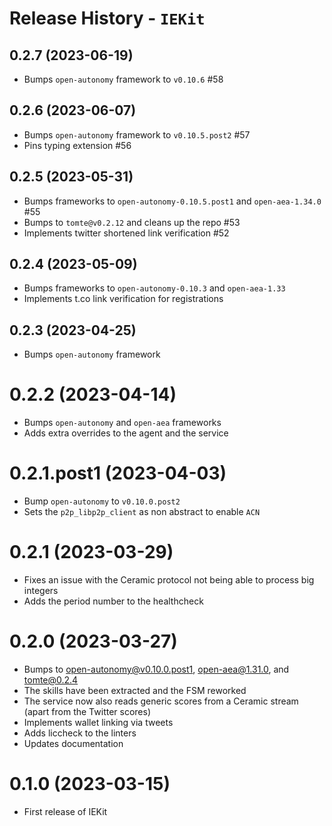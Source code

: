 # Release History - `IEKit`

## 0.2.7 (2023-06-19)

- Bumps `open-autonomy` framework to `v0.10.6` #58

## 0.2.6 (2023-06-07)

- Bumps `open-autonomy` framework to `v0.10.5.post2` #57
- Pins typing extension #56

## 0.2.5 (2023-05-31)

- Bumps frameworks to `open-autonomy-0.10.5.post1` and `open-aea-1.34.0` #55
- Bumps to `tomte@v0.2.12` and cleans up the repo #53
- Implements twitter shortened link verification #52

## 0.2.4 (2023-05-09)

- Bumps frameworks to `open-autonomy-0.10.3` and `open-aea-1.33`
- Implements t.co link verification for registrations

## 0.2.3 (2023-04-25)

- Bumps `open-autonomy` framework

# 0.2.2 (2023-04-14)

- Bumps `open-autonomy` and `open-aea` frameworks
- Adds extra overrides to the agent and the service

# 0.2.1.post1 (2023-04-03)

- Bump `open-autonomy` to `v0.10.0.post2`
- Sets the `p2p_libp2p_client` as non abstract to enable `ACN`

# 0.2.1 (2023-03-29)

- Fixes an issue with the Ceramic protocol not being able to process big integers
- Adds the period number to the healthcheck

# 0.2.0 (2023-03-27)

- Bumps to open-autonomy@v0.10.0.post1, open-aea@1.31.0, and tomte@0.2.4
- The skills have been extracted and the FSM reworked
- The service now also reads generic scores from a Ceramic stream (apart from the Twitter scores)
- Implements wallet linking via tweets
- Adds liccheck to the linters
- Updates documentation

# 0.1.0 (2023-03-15)

- First release of IEKit